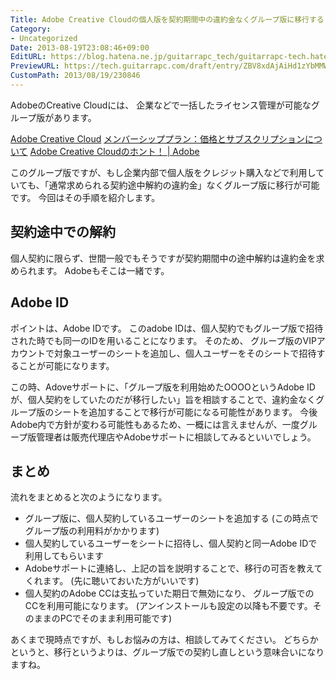 ```yaml
---
Title: Adobe Creative Cloudの個人版を契約期間中の違約金なくグループ版に移行する
Category:
- Uncategorized
Date: 2013-08-19T23:08:46+09:00
EditURL: https://blog.hatena.ne.jp/guitarrapc_tech/guitarrapc-tech.hatenablog.com/atom/entry/6802418398340960095
PreviewURL: https://tech.guitarrapc.com/draft/entry/ZBV8xdAjAiHd1zYbMMWApl0mp28
CustomPath: 2013/08/19/230846
---
```


<!--
Date: 2013-08-19T23:08:46+09:00
URL: https://tech.guitarrapc.com/entry/2013/08/19/230846
-->

AdobeのCreative Cloudには、 企業などで一括したライセンス管理が可能なグループ版があります。

[Adobe Creative Cloud](http://www.adobe.com/jp/products/creativecloud.html)
[メンバーシッププラン：価格とサブスクリプションについて](http://www.adobe.com/jp/products/creativecloud/buying-guide.html)
[Adobe Creative Cloudのホント！ | Adobe](http://www.adobe.com/jp/jos/creativecloud/didyouknow.html)

このグループ版ですが、もし企業内部で個人版をクレジット購入などで利用していても、「通常求められる契約途中解約の違約金」なくグループ版に移行が可能です。
今回はその手順を紹介します。


## 契約途中での解約
個人契約に限らず、世間一般でもそうですが契約期間中の途中解約は違約金を求められます。
Adobeもそこは一緒です。

## Adobe ID
ポイントは、Adobe IDです。
このadobe IDは、個人契約でもグループ版で招待された時でも同一のIDを用いることになります。
そのため、 グループ版のVIPアカウントで対象ユーザーのシートを追加し、個人ユーザーをそのシートで招待することが可能になります。

この時、Adoveサポートに、「グループ版を利用始めたOOOOというAdobe IDが、個人契約をしていたのだが移行したい」旨を相談することで、違約金なくグループ版のシートを追加することで移行が可能になる可能性があります。
今後Adobe内で方針が変わる可能性もあるため、一概には言えませんが、一度グループ版管理者は販売代理店やAdobeサポートに相談してみるといいでしょう。

## まとめ

流れをまとめると次のようになります。

- グループ版に、個人契約しているユーザーのシートを追加する (この時点でグループ版の利用料がかかります)
- 個人契約しているユーザーをシートに招待し、個人契約と同一Adobe IDで利用してもらいます
- Adobeサポートに連絡し、上記の旨を説明することで、移行の可否を教えてくれます。 (先に聴いておいた方がいいです)
- 個人契約のAdobe CCは支払っていた期日で無効になり、 グループ版でのCCを利用可能になります。 (アンインストールも設定の以降も不要です。そのままのPCでそのまま利用可能です)



あくまで現時点ですが、もしお悩みの方は、相談してみてください。
どちらかというと、移行というよりは、グループ版での契約し直しという意味合いになりますね。
